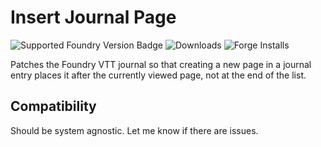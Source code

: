 # Insert Journal Page

![Supported Foundry Version Badge](https://img.shields.io/endpoint?url=https%3A%2F%2Ffoundryshields.com%2Fversion%3Fstyle%3Dflat%26url%3Dhttps%3A%2F%2Fgithub.com%2FOfficerHalf%2Ffoundryvtt-insert-journal-page%2Freleases%2Flatest%2Fdownload%2Fmodule.json) ![Downloads](https://img.shields.io/github/downloads/OfficerHalf/foundryvtt-insert-journal-page/total) ![Forge Installs](https://img.shields.io/badge/dynamic/json?label=Forge%20Installs&query=package.installs&url=https%3A%2F%2Fforge-vtt.com%2Fapi%2Fbazaar%2Fpackage%2Finsert-journal-page)

Patches the Foundry VTT journal so that creating a new page in a journal entry places it after the currently viewed page, not at the end of the list.

## Compatibility

Should be system agnostic. Let me know if there are issues.
